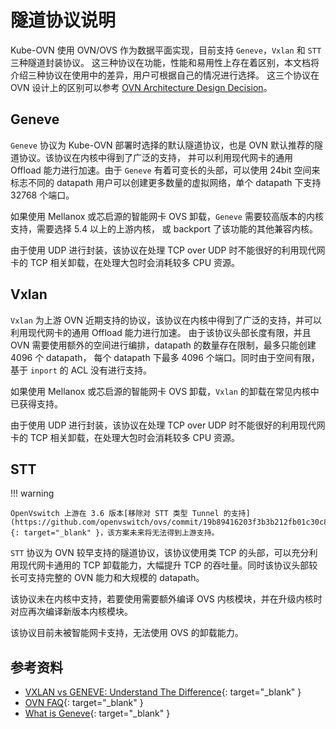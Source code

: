 # 隧道协议说明

Kube-OVN 使用 OVN/OVS 作为数据平面实现，目前支持 `Geneve`，`Vxlan` 和 `STT` 三种隧道封装协议。
这三种协议在功能，性能和易用性上存在着区别，本文档将介绍三种协议在使用中的差异，用户可根据自己的情况进行选择。
这三个协议在 OVN 设计上的区别可以参考 [OVN Architecture Design Decision](https://www.man7.org/linux/man-pages/man7/ovn-architecture.7.html#DESIGN_DECISIONS)。

## Geneve

`Geneve` 协议为 Kube-OVN 部署时选择的默认隧道协议，也是 OVN 默认推荐的隧道协议。该协议在内核中得到了广泛的支持，
并可以利用现代网卡的通用 Offload 能力进行加速。由于 `Geneve` 有着可变长的头部，可以使用 24bit 空间来标志不同的
datapath 用户可以创建更多数量的虚拟网络，单个 datapath 下支持 32768 个端口。

如果使用 Mellanox 或芯启源的智能网卡 OVS 卸载，`Geneve` 需要较高版本的内核支持，需要选择 5.4 以上的上游内核，
或 backport 了该功能的其他兼容内核。

由于使用 UDP 进行封装，该协议在处理 TCP over UDP 时不能很好的利用现代网卡的 TCP 相关卸载，在处理大包时会消耗较多
CPU 资源。

## Vxlan

`Vxlan` 为上游 OVN 近期支持的协议，该协议在内核中得到了广泛的支持，并可以利用现代网卡的通用 Offload 能力进行加速。
由于该协议头部长度有限，并且 OVN 需要使用额外的空间进行编排，datapath 的数量存在限制，最多只能创建 4096 个 datapath，
每个 datapath 下最多 4096 个端口。同时由于空间有限，基于 `inport` 的 ACL 没有进行支持。

如果使用 Mellanox 或芯启源的智能网卡 OVS 卸载，`Vxlan` 的卸载在常见内核中已获得支持。

由于使用 UDP 进行封装，该协议在处理 TCP over UDP 时不能很好的利用现代网卡的 TCP 相关卸载，在处理大包时会消耗较多
CPU 资源。

## STT

!!! warning

    OpenVswitch 上游在 3.6 版本[移除对 STT 类型 Tunnel 的支持](https://github.com/openvswitch/ovs/commit/19b89416203f3b3b212fb01c30c81ea1b77624eb){: target="_blank" }，该方案未来将无法得到上游支持。

`STT` 协议为 OVN 较早支持的隧道协议，该协议使用类 TCP 的头部，可以充分利用现代网卡通用的 TCP 卸载能力，大幅提升 TCP
的吞吐量。同时该协议头部较长可支持完整的 OVN 能力和大规模的 datapath。

该协议未在内核中支持，若要使用需要额外编译 OVS 内核模块，并在升级内核时对应再次编译新版本内核模块。

该协议目前未被智能网卡支持，无法使用 OVS 的卸载能力。

## 参考资料

- [VXLAN vs GENEVE: Understand The Difference](https://ipwithease.com/vxlan-vs-geneve-understand-the-difference/){: target="_blank" }
- [OVN FAQ](https://docs.ovn.org/en/latest/faq/general.html){: target="_blank" }
- [What is Geneve](https://www.redhat.com/en/blog/what-geneve){: target="_blank" }
